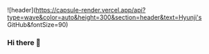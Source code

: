 
![header](https://capsule-render.vercel.app/api?type=wave&color=auto&height=300&section=header&text=Hyunji's GitHub&fontSize=90)


### Hi there 👋

<!--
**Hyunji523/Hyunji523** is a ✨ _special_ ✨ repository because its `README.md` (this file) appears on your GitHub profile.

Here are some ideas to get you started:

- 🔭 I’m currently working on ...
- 🌱 I’m currently learning ...
- 👯 I’m looking to collaborate on ...
- 🤔 I’m looking for help with ...
- 💬 Ask me about ...
- 📫 How to reach me: ...
- 😄 Pronouns: ...
- ⚡ Fun fact: ...
-->
